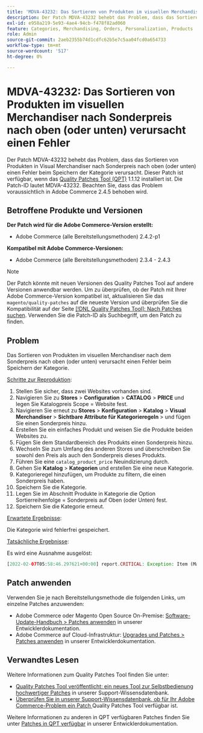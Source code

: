 ```yaml
---
title: 'MDVA-43232: Das Sortieren von Produkten im visuellen Merchandiser nach Sonderpreis nach oben (oder unten) verursacht einen Fehler'
description: Der Patch MDVA-43232 behebt das Problem, dass das Sortieren von Produkten in Visual Merchandiser nach Sonderpreis nach oben (oder unten) einen Fehler beim Speichern der Kategorie verursacht. Dieser Patch ist verfügbar, wenn das [Quality Patches Tool (QPT)](/help/announcements/adobe-commerce-announcements/magento-quality-patches-released-new-tool-to-self-serve-quality-patches.md) 1.1.12 installiert ist. Die Patch-ID lautet MDVA-43232. Beachten Sie, dass das Problem voraussichtlich in Adobe Commerce 2.4.5 behoben wird.
exl-id: e958a219-5e93-4ae4-94cb-f478f82ad060
feature: Categories, Merchandising, Orders, Personalization, Products
role: Admin
source-git-commit: 2aeb2355b74d1cdfc62b5e7c5aa04fcd0a654733
workflow-type: tm+mt
source-wordcount: '517'
ht-degree: 0%

---
```


# MDVA-43232: Das Sortieren von Produkten im visuellen Merchandiser nach Sonderpreis nach oben (oder unten) verursacht einen Fehler

Der Patch MDVA-43232 behebt das Problem, dass das Sortieren von Produkten in Visual Merchandiser nach Sonderpreis nach oben (oder unten) einen Fehler beim Speichern der Kategorie verursacht. Dieser Patch ist verfügbar, wenn das [Quality Patches Tool (QPT)](/help/announcements/adobe-commerce-announcements/magento-quality-patches-released-new-tool-to-self-serve-quality-patches.md) 1.1.12 installiert ist. Die Patch-ID lautet MDVA-43232. Beachten Sie, dass das Problem voraussichtlich in Adobe Commerce 2.4.5 behoben wird.

## Betroffene Produkte und Versionen

**Der Patch wird für die Adobe Commerce-Version erstellt:**

* Adobe Commerce (alle Bereitstellungsmethoden) 2.4.2-p1

**Kompatibel mit Adobe Commerce-Versionen:**

* Adobe Commerce (alle Bereitstellungsmethoden) 2.3.4 - 2.4.3

>[!NOTE]
>
>Der Patch könnte mit neuen Versionen des Quality Patches Tool auf andere Versionen anwendbar werden. Um zu überprüfen, ob der Patch mit Ihrer Adobe Commerce-Version kompatibel ist, aktualisieren Sie das `magento/quality-patches` auf die neueste Version und überprüfen Sie die Kompatibilität auf der Seite [[!DNL Quality Patches Tool]: Nach Patches suchen](https://experienceleague.adobe.com/tools/commerce-quality-patches/index.html?lang=de). Verwenden Sie die Patch-ID als Suchbegriff, um den Patch zu finden.

## Problem

Das Sortieren von Produkten im visuellen Merchandiser nach dem Sonderpreis nach oben (oder unten) verursacht einen Fehler beim Speichern der Kategorie.

<u>Schritte zur Reproduktion</u>:

1. Stellen Sie sicher, dass zwei Websites vorhanden sind.
1. Navigieren Sie zu **Stores** > **Configuration** > **CATALOG** > **PRICE** und legen Sie Katalogpreis Scope = Website fest.
1. Navigieren Sie erneut zu **Stores** > **Konfiguration** > **Katalog** > **Visual Merchandiser** > **Sichtbare Attribute für Kategorieregeln** > und fügen Sie einen Sonderpreis hinzu.
1. Erstellen Sie ein einfaches Produkt und weisen Sie die Produkte beiden Websites zu.
1. Fügen Sie dem Standardbereich des Produkts einen Sonderpreis hinzu.
1. Wechseln Sie zum Umfang des anderen Stores und überschreiben Sie sowohl den Preis als auch den Sonderpreis dieses Produkts.
1. Führen Sie eine `catalog_product_price` Neuindizierung durch.
1. Gehen Sie **Katalog** > **Kategorien** und erstellen Sie eine neue Kategorie.
1. Kategorieregel hinzufügen, um Produkte zu filtern, die einen Sonderpreis haben.
1. Speichern Sie die Kategorie.
1. Legen Sie im Abschnitt Produkte in Kategorie die Option Sortierreihenfolge = Sonderpreis auf Oben (oder Unten) fest.
1. Speichern Sie die Kategorie erneut.

<u>Erwartete Ergebnisse</u>:

Die Kategorie wird fehlerfrei gespeichert.

<u>Tatsächliche Ergebnisse</u>:

Es wird eine Ausnahme ausgelöst:

```php
[2022-02-07T05:58:46.297621+00:00] report.CRITICAL: Exception: Item (Magento\Catalog\Model\Product\Interceptor) with the same ID "1" already exists. in /lib/internal/Magento/Framework/Data/Collection.php:407
```

## Patch anwenden

Verwenden Sie je nach Bereitstellungsmethode die folgenden Links, um einzelne Patches anzuwenden:

* Adobe Commerce oder Magento Open Source On-Premise: [Software-Update-Handbuch > Patches anwenden](https://experienceleague.adobe.com/de/docs/commerce-operations/tools/quality-patches-tool/usage) in unserer Entwicklerdokumentation.
* Adobe Commerce auf Cloud-Infrastruktur: [Upgrades und Patches > Patches anwenden](https://experienceleague.adobe.com/de/docs/commerce-cloud-service/user-guide/develop/upgrade/apply-patches) in unserer Entwicklerdokumentation.

## Verwandtes Lesen

Weitere Informationen zum Quality Patches Tool finden Sie unter:

* [Quality Patches Tool veröffentlicht: ein neues Tool zur Selbstbedienung hochwertiger Patches](/help/announcements/adobe-commerce-announcements/magento-quality-patches-released-new-tool-to-self-serve-quality-patches.md) in unserer Support-Wissensdatenbank.
* [Überprüfen Sie in unserer Support-Wissensdatenbank, ob für Ihr Adobe Commerce-Problem ein Patch ](/help/support-tools/patches-available-in-qpt-tool/check-patch-for-magento-issue-with-magento-quality-patches.md) Quality Patches Tool verfügbar ist.

Weitere Informationen zu anderen in QPT verfügbaren Patches finden Sie unter [Patches in QPT verfügbar](https://experienceleague.adobe.com/tools/commerce-quality-patches/index.html?lang=de) in unserer Entwicklerdokumentation.
